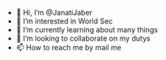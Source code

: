 - 👋 Hi, I’m @JanatiJaber
- 👀 I’m interested in World Sec
- 🌱 I’m currently learning about many things
- 💞️ I’m looking to collaborate on my dutys
- 📫 How to reach me by mail me 

<!---
JanatiJaber/JanatiJaber is a ✨ special ✨ repository because its `README.md` (this file) appears on your GitHub profile.
You can click the Preview link to take a look at your changes.
--->
